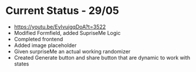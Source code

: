 # Current Status - 29/05
- https://youtu.be/EyIvuigqDoA?t=3522
- Modified Formfield, added SupriseMe Logic
- Completed frontend
- Added image placeholder
- Given surpriseMe an actual working randomizer
- Created Generate button and share button that are dynamic to work with states